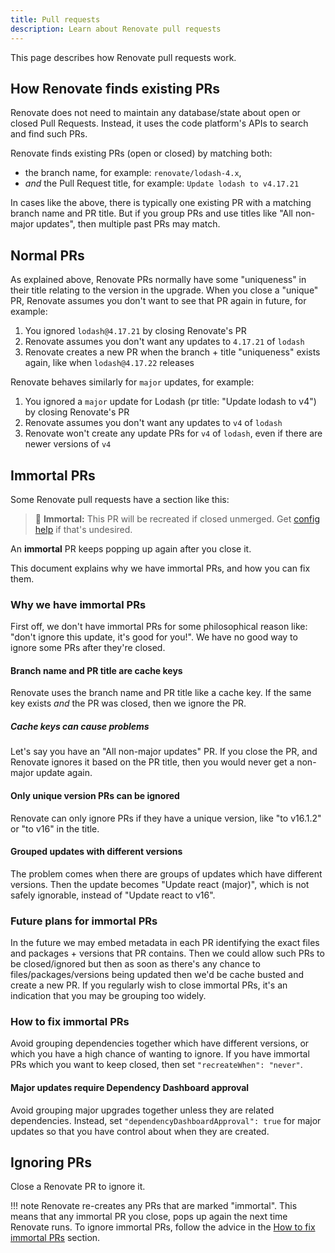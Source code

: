 ```yaml
---
title: Pull requests
description: Learn about Renovate pull requests
---
```


This page describes how Renovate pull requests work.

## How Renovate finds existing PRs

Renovate does not need to maintain any database/state about open or closed Pull Requests.
Instead, it uses the code platform's APIs to search and find such PRs.

Renovate finds existing PRs (open or closed) by matching both:

- the branch name, for example: `renovate/lodash-4.x`,
- _and_ the Pull Request title, for example: `Update lodash to v4.17.21`

In cases like the above, there is typically one existing PR with a matching branch name and PR title.
But if you group PRs and use titles like "All non-major updates", then multiple past PRs may match.

## Normal PRs

As explained above, Renovate PRs normally have some "uniqueness" in their title relating to the version in the upgrade.
When you close a "unique" PR, Renovate assumes you don't want to see that PR again in future, for example:

1. You ignored `lodash@4.17.21` by closing Renovate's PR
1. Renovate assumes you don't want any updates to `4.17.21` of `lodash`
1. Renovate creates a new PR when the branch + title "uniqueness" exists again, like when `lodash@4.17.22` releases

Renovate behaves similarly for `major` updates, for example:

1. You ignored a `major` update for Lodash (pr title: "Update lodash to v4") by closing Renovate's PR
1. Renovate assumes you don't want any updates to `v4` of `lodash`
1. Renovate won't create any update PRs for `v4` of `lodash`, even if there are newer versions of `v4`

## Immortal PRs

Some Renovate pull requests have a section like this:

> 👻 **Immortal:** This PR will be recreated if closed unmerged. Get [config help](https://github.com/renovatebot/renovate/discussions) if that's undesired.

An **immortal** PR keeps popping up again after you close it.

This document explains why we have immortal PRs, and how you can fix them.

### Why we have immortal PRs

First off, we don't have immortal PRs for some philosophical reason like: "don't ignore this update, it's good for you!".
We have no good way to ignore some PRs after they're closed.

#### Branch name and PR title are cache keys

Renovate uses the branch name and PR title like a cache key.
If the same key exists _and_ the PR was closed, then we ignore the PR.

##### Cache keys can cause problems

Let's say you have an "All non-major updates" PR.
If you close the PR, and Renovate ignores it based on the PR title, then you would never get a non-major update again.

#### Only unique version PRs can be ignored

Renovate can only ignore PRs if they have a unique version, like "to v16.1.2" or "to v16" in the title.

#### Grouped updates with different versions

The problem comes when there are groups of updates which have different versions.
Then the update becomes "Update react (major)", which is not safely ignorable, instead of "Update react to v16".

### Future plans for immortal PRs

In the future we may embed metadata in each PR identifying the exact files and packages + versions that PR contains.
Then we could allow such PRs to be closed/ignored but then as soon as there's any chance to files/packages/versions being updated then we'd be cache busted and create a new PR.
If you regularly wish to close immortal PRs, it's an indication that you may be grouping too widely.

### How to fix immortal PRs

Avoid grouping dependencies together which have different versions, or which you have a high chance of wanting to ignore.
If you have immortal PRs which you want to keep closed, then set `"recreateWhen": "never"`.

#### Major updates require Dependency Dashboard approval

Avoid grouping major upgrades together unless they are related dependencies.
Instead, set `"dependencyDashboardApproval": true` for major updates so that you have control about when they are created.

## Ignoring PRs

Close a Renovate PR to ignore it.

<!-- prettier-ignore -->
!!! note
    Renovate re-creates any PRs that are marked "immortal".
    This means that any immortal PR you close, pops up again the next time Renovate runs.
    To ignore immortal PRs, follow the advice in the [How to fix immortal PRs](#how-to-fix-immortal-prs) section.
